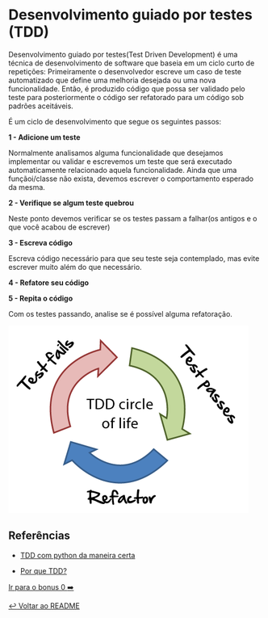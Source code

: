# Desenvolvimento guiado por testes (TDD)

Desenvolvimento guiado por testes(Test Driven Development) é uma técnica de desenvolvimento de software que baseia em um ciclo curto de repetições: Primeiramente o desenvolvedor escreve um caso de teste automatizado que define uma melhoria desejada ou uma nova funcionalidade. Então, é produzido código que possa ser validado pelo teste para posteriormente o código ser refatorado para um código sob padrões aceitáveis.

É um ciclo de desenvolvimento que segue os seguintes passos:

**1 - Adicione um teste**

Normalmente analisamos alguma funcionalidade que desejamos implementar ou validar e escrevemos um teste que será executado automaticamente relacionado aquela funcionalidade.
Ainda que uma funçãoi/classe não exista, devemos escrever o comportamento esperado da mesma.

**2 - Verifique se algum teste quebrou**

Neste ponto devemos verificar se os testes passam a falhar(os antigos e o que você acabou de escrever)

**3 - Escreva código**

Escreva código necessário para que seu teste seja contemplado, mas evite escrever muito além do que necessário.

**4 - Refatore seu código**

**5 - Repita o código**

Com os testes passando, analise se é possível alguma refatoração.

![Círculo do TDD](tdd.png "Ciclo do tdd")

## Referências

- [TDD com python da maneira certa](https://ericstk.wordpress.com/2013/06/24/tdd-com-python-como-aprender-de-forma-certa/)

- [Por que TDD?](http://aprenda-python.blogspot.com.br/2016/10/por-que-tdd.html)

[Ir para o bonus 0 :arrow_right:](bonus00.md)

[:leftwards_arrow_with_hook: Voltar ao README ](README.md)

